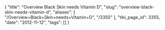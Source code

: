 {
    "title": "Overview Black Skin needs Vitamin D",
    "slug": "overview-black-skin-needs-vitamin-d",
    "aliases": [
        "/Overview+Black+Skin+needs+Vitamin+D",
        "/3355"
    ],
    "tiki_page_id": 3355,
    "date": "2012-11-12",
    "tags": []
}